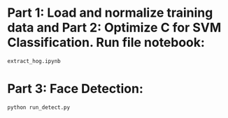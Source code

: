 # Part 1: Load and normalize training data and Part 2: Optimize C for SVM Classification. Run file notebook:

```extract_hog.ipynb```

# Part 3: Face Detection:

```python run_detect.py```